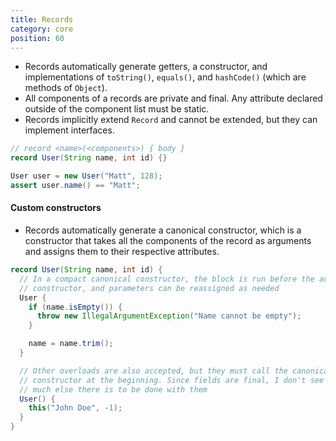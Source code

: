 ```yaml
---
title: Records
category: core
position: 60
---
```


-   Records automatically generate getters, a constructor, and implementations of `toString()`, `equals()`, and `hashCode()` (which are methods of `Object`).
-   All components of a records are private and final. Any attribute declared outside of the component list must be static.
-   Records implicitly extend `Record` and cannot be extended, but they can implement interfaces.

```java
// record <name>(<components>) { body }
record User(String name, int id) {}

User user = new User("Matt", 128);
assert user.name() == "Matt";
```

#### Custom constructors

-   Records automatically generate a canonical constructor, which is a constructor that takes all the components of the record as arguments and assigns them to their respective attributes.

```java
record User(String name, int id) {
  // In a compact canonical constructor, the block is run before the actual
  // constructor, and parameters can be reassigned as needed
  User {
    if (name.isEmpty()) {
      throw new IllegalArgumentException("Name cannot be empty");
    }

    name = name.trim();
  }

  // Other overloads are also accepted, but they must call the canonical
  // constructor at the beginning. Since fields are final, I don't see what
  // much else there is to be done with them
  User() {
    this("John Doe", -1);
  }
}
```

